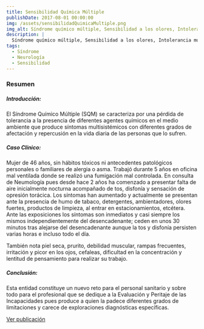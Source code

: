 ```yaml
---
title: Sensibilidad Química Múltiple
publishDate: 2017-08-01 00:00:00
img: /assets/sensibilidadQuimicaMultiple.png
img_alt: Síndrome químico múltiple, Sensibilidad a los olores, Intolerancia múltiple química
description: |
  Síndrome químico múltiple, Sensibilidad a los olores, Intolerancia múltiple química
tags:
  - Síndrome
  - Neurología
  - Sensibilidad
---
```


### Resumen

##### Introducción:
El Síndrome Químico Múltiple (SQM) se caracteriza por una pérdida de tolerancia a la presencia de diferentes agentes químicos en el medio ambiente que produce síntomas multisistémicos con diferentes grados de afectación y repercusión en la vida diaria de las personas que lo sufren.

##### Caso Clínico: 
Mujer de 46 años, sin hábitos tóxicos ni antecedentes patológicos personales o familiares de alergia o asma. Trabajó durante 5 años en oficina mal ventilada donde se realizó una fumigación mal controlada. En consulta de Neumología pues desde hace 2 años ha comenzado a presentar falta de aire inicialmente nocturna acompañado de tos, disfonía y sensación de opresión torácica. Los síntomas han aumentado y actualmente se presentan ante la presencia de humo de tabaco, detergentes, ambientadores, olores fuertes, productos de limpieza, al entrar en estacionamientos, etcétera. Ante las exposiciones los síntomas son inmediatos y casi siempre los mismos independientemente del desencadenante; ceden en unos 30 minutos tras alejarse del desencadenante aunque la tos y disfonía persisten varias horas e incluso todo el día. 

También nota piel seca, prurito, debilidad muscular, rampas frecuentes, irritación y picor en los ojos, cefaleas, dificultad en la concentración y lentitud de pensamiento para realizar su trabajo.

##### Conclusión: 
Esta entidad constituye un nuevo reto para el personal sanitario y sobre todo para el profesional que se dedique a la Evaluación y Peritaje de las Incapacidades pues produce a quien la padece diferentes grados de limitaciones y carece de exploraciones diagnósticas específicas.

<a href="https://previous.revmexneurociencia.com/wp-content/uploads/2017/07/RevMexNeuroci_2017_184-70-79-RC.pdf" target="_blank">Ver publicación</a>